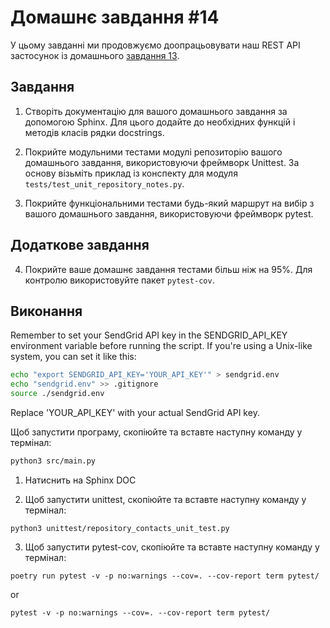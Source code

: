 
# Домашнє завдання #14

У цьому завданні ми продовжуємо доопрацьовувати наш REST API застосунок із домашнього [завдання 13](https://github.com/Goit-Home-Works/Py_WEB_13).

## Завдання

1. Створіть документацію для вашого домашнього завдання за допомогою Sphinx. Для цього додайте до необхідних функцій і методів класів рядки docstrings.

2. Покрийте модульними тестами модулі репозиторію вашого домашнього завдання, використовуючи фреймворк Unittest. За основу візьміть приклад із конспекту для модуля `tests/test_unit_repository_notes.py`.

3. Покрийте функціональними тестами будь-який маршрут на вибір з вашого домашнього завдання, використовуючи фреймворк pytest.

## Додаткове завдання

4. Покрийте ваше домашнє завдання тестами більш ніж на 95%. Для контролю використовуйте пакет `pytest-cov`.

## Виконання

Remember to set your SendGrid API key in the SENDGRID_API_KEY environment variable before running the script. If you're using a Unix-like system, you can set it like this:

```bash
echo "export SENDGRID_API_KEY='YOUR_API_KEY'" > sendgrid.env
echo "sendgrid.env" >> .gitignore
source ./sendgrid.env
```
Replace 'YOUR_API_KEY' with your actual SendGrid API key.

Щоб запустити програму, скопіюйте та вставте наступну команду у термінал:

```bash
python3 src/main.py
```
1. Натиснить на Sphinx DOC

2. Щоб запустити unittest, скопіюйте та вставте наступну команду у термінал:
```
python3 unittest/repository_contacts_unit_test.py
```

3. Щоб запустити pytest-cov, скопіюйте та вставте наступну команду у термінал:


```
poetry run pytest -v -p no:warnings --cov=. --cov-report term pytest/
```
or

```
pytest -v -p no:warnings --cov=. --cov-report term pytest/
```
